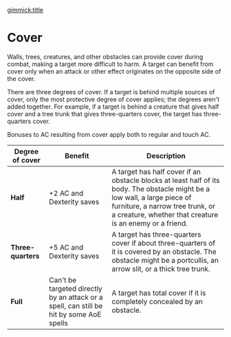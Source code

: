 [gimmick:title](Cover)

# Cover

Walls, trees, creatures, and other obstacles can provide cover during combat, making a target more difficult to harm. A target can benefit from cover only when an attack or other effect originates on the opposite side of the cover.

There are three degrees of cover. If a target is behind multiple sources of cover, only the most protective degree of cover applies; the degrees aren't added together. For example, if a target is behind a creature that gives half cover and a tree trunk that gives three-quarters cover, the target has three-quarters cover.

Bonuses to AC resulting from cover apply both to regular and touch AC.

| Degree of cover    | Benefit                                                      | Description                                                  |
| ------------------ | ------------------------------------------------------------ | ------------------------------------------------------------ |
| **Half**           | +2 AC and Dexterity saves                                    | A target has half cover if an obstacle blocks at least half of its body. The obstacle might be a low wall, a large piece of furniture, a narrow tree trunk, or a creature, whether that creature is an enemy or a friend. |
| **Three-quarters** | +5 AC and Dexterity saves                                    | A target has three-quarters cover if about three-quarters of it is covered by an obstacle. The obstacle might be a portcullis, an arrow slit, or a thick tree trunk. |
| **Full**           | Can't be targeted directly by an attack or a spell, can still be hit by some AoE spells | A target has total cover if it is completely concealed by an obstacle. |
